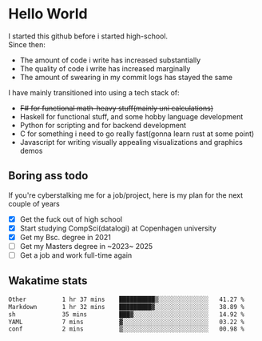 # Hello World

I started this github before i started high-school.  
Since then:
- The amount of code i write has increased substantially
- The quality of code i write has increased marginally
- The amount of swearing in my commit logs has stayed the same

I have mainly transitioned into using a tech stack of:
- ~~F# for functional math-heavy stuff(mainly uni calculations)~~
- Haskell for functional stuff, and some hobby language development
- Python for scripting and for backend development
- C for something i need to go really fast(gonna learn rust at some point)
- Javascript for writing visually appealing visualizations and graphics demos

## Boring ass todo
If you're cyberstalking me for a job/project, here is my plan for the next couple of years
- [x] Get the fuck out of high school
- [x] Start studying CompSci(datalogi) at Copenhagen university
- [x] Get my Bsc. degree in 2021
- [ ] Get my Masters degree in ~2023~ 2025
- [ ] Get a job and work full-time again

## Wakatime stats
<!--START_SECTION:waka-->

```txt
Other          1 hr 37 mins    ██████████▒░░░░░░░░░░░░░░   41.27 %
Markdown       1 hr 32 mins    █████████▓░░░░░░░░░░░░░░░   38.89 %
sh             35 mins         ███▓░░░░░░░░░░░░░░░░░░░░░   14.92 %
YAML           7 mins          ▓░░░░░░░░░░░░░░░░░░░░░░░░   03.22 %
conf           2 mins          ▒░░░░░░░░░░░░░░░░░░░░░░░░   00.98 %
```

<!--END_SECTION:waka-->
